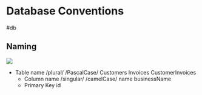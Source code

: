 # Database Conventions

#db

## Naming

![](../../../stickers/farm.png)

- Table name
  /plural/ /PascalCase/ Customers Invoices CustomerInvoices
  - Column name
    /singular/ /camelCase/ name businessName
  - Primary Key
    id
